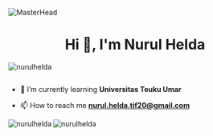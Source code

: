 ![MasterHead](https://miro.medium.com/max/1400/0*x4rQFjfi0iK3gS1T.gif?theme=dark)

<h1 align="center">Hi 👋, I'm Nurul Helda</h1>
<p align="left"> <img src="https://komarev.com/ghpvc/?username=nurulhelda&label=Profile%20views&color=0e75b6&style=flat" alt="nurulhelda" /> </p>

<p align="left"> <a href="https://twitter.com/" target="blank"><img src="https://img.shields.io/twitter/follow/?logo=twitter&style=for-the-badge" alt="" /></a> </p>

- 🌱 I’m currently learning **Universitas Teuku Umar**

- 📫 How to reach me **nurul.helda.tif20@gmail.com**

<p><img align="left" src="https://github-readme-stats.vercel.app/api/top-langs?username=nurulhelda&show_icons=true&locale=en&layout=compact&theme=dark" alt="nurulhelda" /></p>
<p><img align="center" src="https://github-readme-streak-stats.herokuapp.com/?user=nurulhelda&theme=dark" alt="nurulhelda" /></p>
